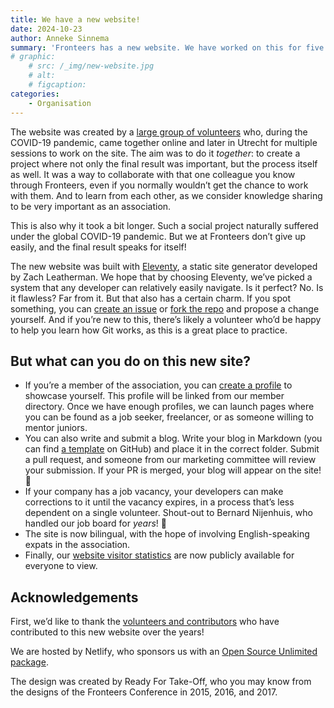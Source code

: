 ```yaml
---
title: We have a new website!
date: 2024-10-23
author: Anneke Sinnema
summary: 'Fronteers has a new website. We have worked on this for five years, but we can finally show you the final result!'
# graphic:  
    # src: /_img/new-website.jpg  
    # alt:  
    # figcaption:  
categories:  
    - Organisation  
---
```


The website was created by a [large group of volunteers](/nl/informatie/colofon) who, during the COVID-19 pandemic, came together online and later in Utrecht for multiple sessions to work on the site. The aim was to do it _together_: to create a project where not only the final result was important, but the process itself as well. It was a way to collaborate with that one colleague you know through Fronteers, even if you normally wouldn’t get the chance to work with them. And to learn from each other, as we consider knowledge sharing to be very important as an association.

This is also why it took a bit longer. Such a social project naturally suffered under the global COVID-19 pandemic. But we at Fronteers don’t give up easily, and the final result speaks for itself!

The new website was built with [Eleventy](https://www.11ty.dev/), a static site generator developed by Zach Leatherman. We hope that by choosing Eleventy, we’ve picked a system that any developer can relatively easily navigate. Is it perfect? No. Is it flawless? Far from it. But that also has a certain charm. If you spot something, you can [create an issue](https://github.com/fronteers/website/issues/new/choose) or [fork the repo](https://github.com/fronteers/website/fork) and propose a change yourself. And if you’re new to this, there’s likely a volunteer who’d be happy to help you learn how Git works, as this is a great place to practice.

## But what can you do on this new site?

- If you’re a member of the association, you can [create a profile](https://github.com/fronteers/website/blob/main/docs/represent.md) to showcase yourself. This profile will be linked from our member directory. Once we have enough profiles, we can launch pages where you can be found as a job seeker, freelancer, or as someone willing to mentor juniors.
- You can also write and submit a blog. Write your blog in Markdown (you can find [a template](https://github.com/fronteers/website/blob/main/templates/blog.md) on GitHub) and place it in the correct folder. Submit a pull request, and someone from our marketing committee will review your submission. If your PR is merged, your blog will appear on the site! 👏
- If your company has a job vacancy, your developers can make corrections to it until the vacancy expires, in a process that’s less dependent on a single volunteer. Shout-out to Bernard Nijenhuis, who handled our job board for _years_! 🙏
- The site is now bilingual, with the hope of involving English-speaking expats in the association.
- Finally, our [website visitor statistics](https://plausible.io/fronteers.nl) are now publicly available for everyone to view.

## Acknowledgements

First, we’d like to thank the [volunteers and contributors](https://github.com/fronteers/website/graphs/contributors) who have contributed to this new website over the years!

We are hosted by Netlify, who sponsors us with an [Open Source Unlimited package](https://www.netlify.com/legal/open-source-policy/).

The design was created by Ready For Take-Off, who you may know from the designs of the Fronteers Conference in 2015, 2016, and 2017.
